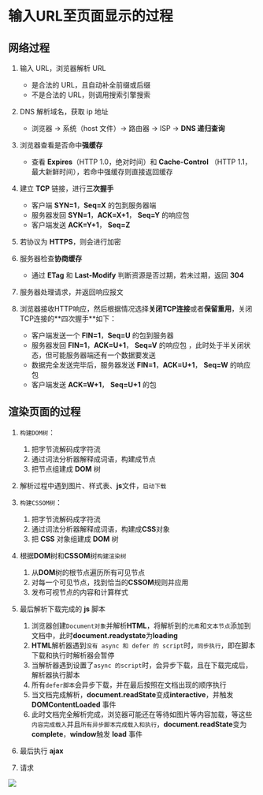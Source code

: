 # 输入URL至页面显示的过程

## 网络过程

1. 输⼊ URL，浏览器解析 URL
   - 是合法的 URL，且自动补全前缀或后缀
   - 不是合法的 URL，则调用搜索引擎搜索
2. DNS 解析域名，获取 ip 地址
   - 浏览器 -> 系统（host 文件）-> 路由器 -> ISP -> **DNS 递归查询**
3. 浏览器查看是否命中**强缓存**
   - 查看 **Expires**（HTTP 1.0，绝对时间）和 **Cache-Control** （HTTP 1.1，最大新鲜时间），若命中强缓存则直接返回缓存 
4. 建立 **TCP** 链接，进行**三次握手**
   - 客户端 **SYN=1**，**Seq=X** 的包到服务器端
   - 服务器发回 **SYN=1**，**ACK=X+1**， **Seq=Y** 的响应包 
   - 客户端发送 **ACK=Y+1**， **Seq=Z**
5. 若协议为 **HTTPS**，则会进行加密
6. 服务器检查**协商缓存**

   - 通过 **ETag** 和 **Last-Modify** 判断资源是否过期，若未过期，返回 **304**
7. 服务器处理请求，并返回响应报文
8. 浏览器接收HTTP响应，然后根据情况选择**关闭TCP连接**或者**保留重⽤**，关闭TCP连接的**四次握⼿**如下： 

   - 客户端发送一个 **FIN=1**，**Seq=U** 的包到服务器
   - 服务器发回 **FIN=1**，**ACK=U+1**， **Seq=V** 的响应包 ，此时处于半关闭状态，但可能服务器端还有一个数据要发送
   - 数据完全发送完毕后，服务器发送 **FIN=1**，**ACK=U+1**， **Seq=W** 的响应包 
   - 客户端发送 **ACK=W+1**， **Seq=U+1** 的包

## 渲染页面的过程

1. `构建DOM树`： 

   1. 把字节流解码成字符流
   2. 通过词法分析器解释成词语，构建成节点
   3. 把节点组建成 **DOM** 树
2. 解析过程中遇到图⽚、样式表、**js**⽂件，`启动下载`
3. `构建CSSOM树`： 

   1. 把字节流解码成字符流
   2. 通过词法分析器解释成词语，构建成**CSS**对象
   3. 把 **CSS** 对象组建成 **DOM** 树
4. 根据**DOM**树和**CSSOM**树`构建渲染树`

   1. 从**DOM**树的根节点遍历所有可⻅节点
   2. 对每⼀个可⻅节点，找到恰当的**CSSOM**规则并应⽤ 
   3. 发布可视节点的内容和计算样式 
5. 最后解析下载完成的 **js** 脚本

   1. 浏览器创建`Document对象`并解析**HTML**，将解析到的`元素`和`⽂本节点`添加到⽂档中，此时**document.readystate**为**loading** 
   2. **HTML**解析器遇到`没有 async 和 defer 的 script`时，`同步执⾏`，即在脚本下载和执⾏时解析器会暂停
   3. 当解析器遇到设置了`async 的script`时，会异步下载，且在下载完成后，解析器执行脚本
   5. 所有`defer脚本`会异步下载，并在最后按照在⽂档出现的顺序执⾏
   5. 当⽂档完成解析，**document.readState**变成**interactive**，并触发 **DOMContentLoaded** 事件 
   7. 此时⽂档完全解析完成，浏览器可能还在等待如图⽚等内容加载，等这些`内容完成载⼊`并且`所有异步脚本完成载⼊和执⾏`，**document.readState**变为**complete**，**window**触发 **load** 事件
6. 最后执行 **ajax**
7.  请求

![](https://cdn.jsdelivr.net/gh/kingmusi/blogImages/img/202207280032031.png)

